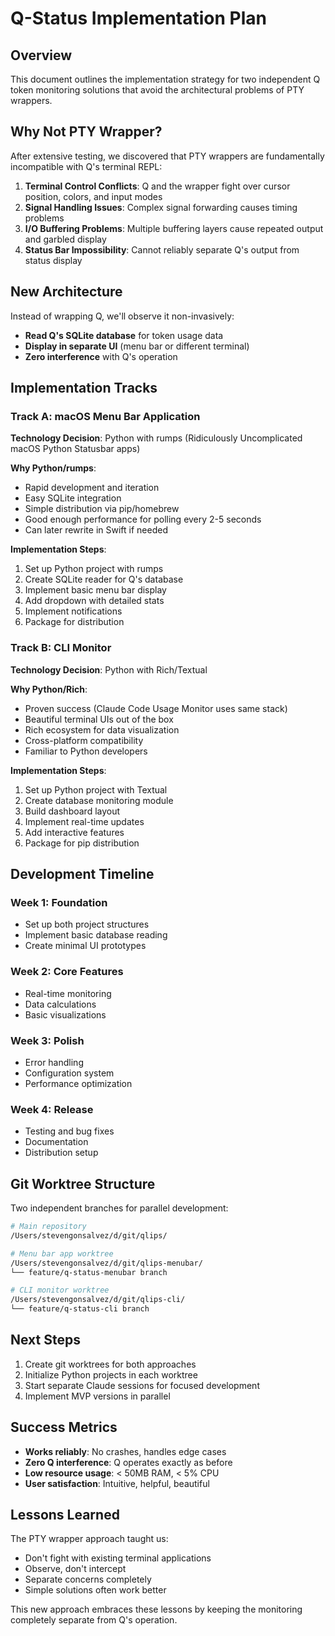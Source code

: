 # Q-Status Implementation Plan

## Overview

This document outlines the implementation strategy for two independent Q token monitoring solutions that avoid the architectural problems of PTY wrappers.

## Why Not PTY Wrapper?

After extensive testing, we discovered that PTY wrappers are fundamentally incompatible with Q's terminal REPL:

1. **Terminal Control Conflicts**: Q and the wrapper fight over cursor position, colors, and input modes
2. **Signal Handling Issues**: Complex signal forwarding causes timing problems
3. **I/O Buffering Problems**: Multiple buffering layers cause repeated output and garbled display
4. **Status Bar Impossibility**: Cannot reliably separate Q's output from status display

## New Architecture

Instead of wrapping Q, we'll observe it non-invasively:
- **Read Q's SQLite database** for token usage data
- **Display in separate UI** (menu bar or different terminal)
- **Zero interference** with Q's operation

## Implementation Tracks

### Track A: macOS Menu Bar Application

**Technology Decision**: Python with rumps (Ridiculously Uncomplicated macOS Python Statusbar apps)

**Why Python/rumps**:
- Rapid development and iteration
- Easy SQLite integration
- Simple distribution via pip/homebrew
- Good enough performance for polling every 2-5 seconds
- Can later rewrite in Swift if needed

**Implementation Steps**:
1. Set up Python project with rumps
2. Create SQLite reader for Q's database
3. Implement basic menu bar display
4. Add dropdown with detailed stats
5. Implement notifications
6. Package for distribution

### Track B: CLI Monitor

**Technology Decision**: Python with Rich/Textual

**Why Python/Rich**:
- Proven success (Claude Code Usage Monitor uses same stack)
- Beautiful terminal UIs out of the box
- Rich ecosystem for data visualization
- Cross-platform compatibility
- Familiar to Python developers

**Implementation Steps**:
1. Set up Python project with Textual
2. Create database monitoring module
3. Build dashboard layout
4. Implement real-time updates
5. Add interactive features
6. Package for pip distribution

## Development Timeline

### Week 1: Foundation
- Set up both project structures
- Implement basic database reading
- Create minimal UI prototypes

### Week 2: Core Features
- Real-time monitoring
- Data calculations
- Basic visualizations

### Week 3: Polish
- Error handling
- Configuration system
- Performance optimization

### Week 4: Release
- Testing and bug fixes
- Documentation
- Distribution setup

## Git Worktree Structure

Two independent branches for parallel development:

```bash
# Main repository
/Users/stevengonsalvez/d/git/qlips/

# Menu bar app worktree
/Users/stevengonsalvez/d/git/qlips-menubar/
└── feature/q-status-menubar branch

# CLI monitor worktree  
/Users/stevengonsalvez/d/git/qlips-cli/
└── feature/q-status-cli branch
```

## Next Steps

1. Create git worktrees for both approaches
2. Initialize Python projects in each worktree
3. Start separate Claude sessions for focused development
4. Implement MVP versions in parallel

## Success Metrics

- **Works reliably**: No crashes, handles edge cases
- **Zero Q interference**: Q operates exactly as before
- **Low resource usage**: < 50MB RAM, < 5% CPU
- **User satisfaction**: Intuitive, helpful, beautiful

## Lessons Learned

The PTY wrapper approach taught us:
- Don't fight with existing terminal applications
- Observe, don't intercept
- Separate concerns completely
- Simple solutions often work better

This new approach embraces these lessons by keeping the monitoring completely separate from Q's operation.